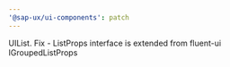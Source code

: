 ```yaml
---
'@sap-ux/ui-components': patch
---
```


UIList. Fix - ListProps interface is extended from fluent-ui IGroupedListProps
